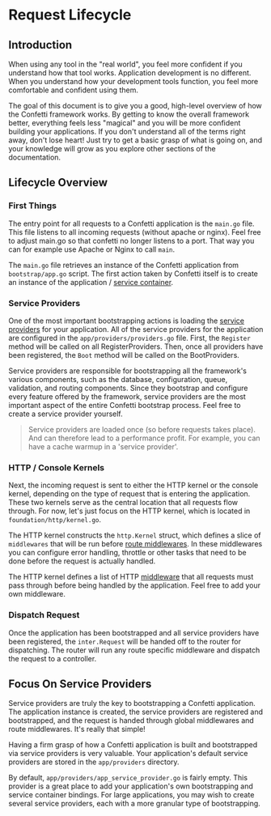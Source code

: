 # Request Lifecycle

## Introduction

When using any tool in the "real world", you feel more confident if you understand how that tool works. Application
development is no different. When you understand how your development tools function, you feel more comfortable and
confident using them.

The goal of this document is to give you a good, high-level overview of how the Confetti framework works. By getting to
know the overall framework better, everything feels less "magical" and you will be more confident building your
applications. If you don't understand all of the terms right away, don't lose heart! Just try to get a basic grasp of
what is going on, and your knowledge will grow as you explore other sections of the documentation.

## Lifecycle Overview

### First Things

The entry point for all requests to a Confetti application is the `main.go` file. This file listens to all incoming requests (without apache or nginx). Feel free to adjust main.go so that confetti no longer listens to a port. That way you can for example use Apache or Nginx to call `main`.

The `main.go` file retrieves an instance of the Confetti application from `bootstrap/app.go` script. The first action taken by Confetti itself is to create an instance of the application / [service container](container).

### Service Providers

One of the most important bootstrapping actions is loading the [service providers](providers) for your application. All of the service providers for the application are configured in the `app/providers/providers.go` file. First, the `Register` method will be called on all RegisterProviders. Then, once all providers have been registered, the `Boot` method will be called on the BootProviders.

Service providers are responsible for bootstrapping all the framework's various components, such as the database,
configuration, queue, validation, and routing components. Since they bootstrap and configure every feature offered by the framework, service providers are the most important aspect of the entire Confetti bootstrap process. Feel free to create a service provider yourself.

> Service providers are loaded once (so before requests takes place). And can therefore lead to a performance profit. For example, you can have a cache warmup in a 'service provider'.

### HTTP / Console Kernels

Next, the incoming request is sent to either the HTTP kernel or the console kernel, depending on the type of request
that is entering the application. These two kernels serve as the central location that all requests flow through. For
now, let's just focus on the HTTP kernel, which is located in `foundation/http/kernel.go`.

The HTTP kernel constructs the `http.Kernel` struct, which defines a slice of `middlewares` that will be run before
[route middlewares](middleware.html#assigning-middleware-to-routes). In these middlewares you can configure
error handling, throttle or other tasks that need to be done before the request is actually handled.

The HTTP kernel defines a list of HTTP [middleware](middleware) that all requests must pass through
before being handled by the application. Feel free to add your own middleware.

### Dispatch Request

Once the application has been bootstrapped and all service providers have been registered, the `inter.Request` will be handed off to the router for dispatching. The router will run any route specific middleware and dispatch the request to a controller.

## Focus On Service Providers

Service providers are truly the key to bootstrapping a Confetti application. The application instance is created, the service providers are registered and bootstrapped, and the request is handed through global middlewares and route middlewares. It's really that simple!

Having a firm grasp of how a Confetti application is built and bootstrapped via service providers is very valuable. Your application's default service providers are stored in the `app/providers` directory.

By default, `app/providers/app_service_provider.go` is fairly empty. This provider is a great place to add your application's own bootstrapping and service container bindings. For large applications, you may wish to create several service providers, each with a more granular type of bootstrapping.